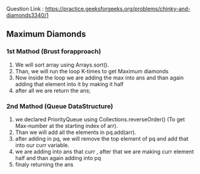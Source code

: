  Question Link : https://practice.geeksforgeeks.org/problems/chinky-and-diamonds3340/1

 ## Maximum Diamonds

 ### 1st Mathod (Brust forapproach)

1. We will sort array using Arrays.sort().
2. Than, we will run the loop K-times to get Maximum diamonds
3. Now inside the loop we are adding the max into ans and than again adding that element into it by making it half
4. after all we are return the ans;



### 2nd Mathod (Queue DataStructure) 

1. we declared PriorityQueue using Collections.reverseOrder() (To get Max-number at the starting index of arr).
2. Than we will add all the elements in pq.add(arr).
3. after adding in pq, we will remove the top element of pq and add that into our curr variable.
4. we are adding into ans that curr , after that we are making curr element half and than again adding into pq
5. finaly returning the ans 